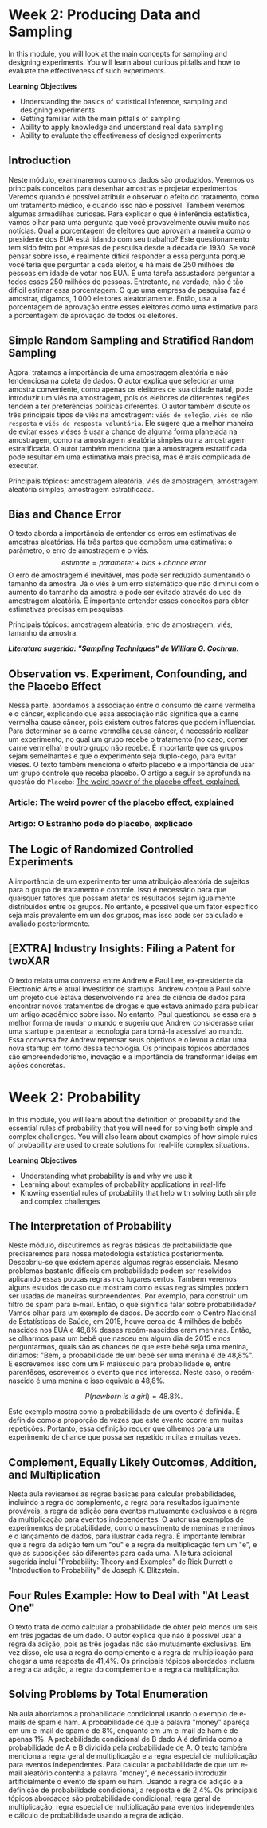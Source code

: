 # Week 2: Producing Data and Sampling

In this module, you will look at the main concepts for sampling and designing experiments. You will learn about curious pitfalls and how to evaluate the effectiveness of such experiments.

**Learning Objectives**

- Understanding the basics of statistical inference, sampling and designing experiments
- Getting familiar with the main pitfalls of sampling
- Ability to apply knowledge and understand real data sampling
- Ability to evaluate the effectiveness of designed experiments

## Introduction

Neste módulo, examinaremos como os dados são produzidos. Veremos os principais conceitos para desenhar amostras e projetar experimentos. Veremos quando é possível atribuir e observar o efeito do tratamento, como um tratamento médico, e quando isso não é possível. Também veremos algumas armadilhas curiosas. Para explicar o que é inferência estatística, vamos olhar para uma pergunta que você provavelmente ouviu muito nas notícias. Qual a porcentagem de eleitores que aprovam a maneira como o presidente dos EUA está lidando com seu trabalho? Este questionamento tem sido feito por empresas de pesquisa desde a década de 1930. Se você pensar sobre isso, é realmente difícil responder a essa pergunta porque você teria que perguntar a cada eleitor, e há mais de 250 milhões de pessoas em idade de votar nos EUA. É uma tarefa assustadora perguntar a todos esses 250 milhões de pessoas. Entretanto, na verdade, não é tão difícil estimar essa porcentagem. O que uma empresa de pesquisa faz é amostrar, digamos, 1 000 eleitores aleatoriamente. Então, usa a porcentagem de aprovação entre esses eleitores como uma estimativa para a porcentagem de aprovação de todos os eleitores.

## Simple Random Sampling and Stratified Random Sampling

Agora, tratamos a importância de uma amostragem aleatória e não tendenciosa na coleta de dados. O autor explica que selecionar uma amostra conveniente, como apenas os eleitores de sua cidade natal, pode introduzir um viés na amostragem, pois os eleitores de diferentes regiões tendem a ter preferências políticas diferentes. O autor também discute os três principais tipos de viés na amostragem: `viés de seleção`, `viés de não resposta` e `viés de resposta voluntária`. Ele sugere que a melhor maneira de evitar esses viéses é usar a chance de alguma forma planejada na amostragem, como na amostragem aleatória simples ou na amostragem estratificada. O autor também menciona que a amostragem estratificada pode resultar em uma estimativa mais precisa, mas é mais complicada de executar. 

Principais tópicos: amostragem aleatória, viés de amostragem, amostragem aleatória simples, amostragem estratificada.

## Bias and Chance Error

O texto aborda a importância de entender os erros em estimativas de amostras aleatórias. Há três partes que compõem uma estimativa: o parâmetro, o erro de amostragem e o viés. 
$$estimate = parameter+bias+chance\ error$$
O erro de amostragem é inevitável, mas pode ser reduzido aumentando o tamanho da amostra. Já o viés é um erro sistemático que não diminui com o aumento do tamanho da amostra e pode ser evitado através do uso de amostragem aleatória. É importante entender esses conceitos para obter estimativas precisas em pesquisas. 

Principais tópicos: amostragem aleatória, erro de amostragem, viés, tamanho da amostra.

**_Literatura sugerida: "Sampling Techniques" de William G. Cochran._**

## Observation vs. Experiment, Confounding, and the Placebo Effect

Nessa parte, abordamos a associação entre o consumo de carne vermelha e o câncer, explicando que essa associação não significa que a carne vermelha cause câncer, pois existem outros fatores que podem influenciar. Para determinar se a carne vermelha causa câncer, é necessário realizar um experimento, no qual um grupo recebe o tratamento (no caso, comer carne vermelha) e outro grupo não recebe. É importante que os grupos sejam semelhantes e que o experimento seja duplo-cego, para evitar vieses. O texto também menciona o efeito placebo e a importância de usar um grupo controle que receba placebo. 
O artigo a seguir se aprofunda na questão do `Placebo`: [The weird power of the placebo effect, explained.](https://www.vox.com/science-and-health/2017/7/7/15792188/placebo-effect-explained)

### Article: The weird power of the placebo effect, explained
### Artigo: O Estranho pode do placebo, explicado

## The Logic of Randomized Controlled Experiments

A importância de um experimento ter uma atribuição aleatória de sujeitos para o grupo de tratamento e controle. Isso é necessário para que quaisquer fatores que possam afetar os resultados sejam igualmente distribuídos entre os grupos. No entanto, é possível que um fator específico seja mais prevalente em um dos grupos, mas isso pode ser calculado e avaliado posteriormente.

## [EXTRA] Industry Insights: Filing a Patent for twoXAR

O texto relata uma conversa entre Andrew e Paul Lee, ex-presidente da Electronic Arts e atual investidor de startups. Andrew contou a Paul sobre um projeto que estava desenvolvendo na área de ciência de dados para encontrar novos tratamentos de drogas e que estava animado para publicar um artigo acadêmico sobre isso. No entanto, Paul questionou se essa era a melhor forma de mudar o mundo e sugeriu que Andrew considerasse criar uma startup e patentear a tecnologia para torná-la acessível ao mundo. Essa conversa fez Andrew repensar seus objetivos e o levou a criar uma nova startup em torno dessa tecnologia. Os principais tópicos abordados são empreendedorismo, inovação e a importância de transformar ideias em ações concretas.

# Week 2: Probability

In this module, you will learn about the definition of probability and the essential rules of probability that you will need for solving both simple and complex challenges. You will also learn about examples of how simple rules of probability are used to create solutions for real-life complex situations.

**Learning Objectives**

- Understanding what probability is and why we use it
- Learning about examples of probability applications in real-life
- Knowing essential rules of probability that help with solving both simple and complex challenges

## The Interpretation of Probability

Neste módulo, discutiremos as regras básicas de probabilidade que precisaremos para nossa metodologia estatística posteriormente. Descobriu-se que existem apenas algumas regras essenciais. Mesmo problemas bastante difíceis em probabilidade podem ser resolvidos aplicando essas poucas regras nos lugares certos. Também veremos alguns estudos de caso que mostram como essas regras simples podem ser usadas de maneiras surpreendentes. Por exemplo, para construir um filtro de spam para e-mail. Então, o que significa falar sobre probabilidade? Vamos olhar para um exemplo de dados. De acordo com o Centro Nacional de Estatísticas de Saúde, em 2015, houve cerca de 4 milhões de bebês nascidos nos EUA e 48,8% desses recém-nascidos eram meninas. Então, se olharmos para um bebê que nasceu em algum dia de 2015 e nos perguntarmos, quais são as chances de que este bebê seja uma menina, diríamos: "Bem, a probabilidade de um bebê ser uma menina é de 48,8%". E escrevemos isso com um P maiúsculo para probabilidade e, entre parentêses, escrevemos o evento que nos interessa. Neste caso, o recém-nascido é uma menina e isso equivale a 48,8%.

$$P(newborn\ is\ a\ girl)=48.8\%.$$

Este exemplo mostra como a probabilidade de um evento é definida. É definido como a proporção de vezes que este evento ocorre em muitas repetições. Portanto, essa definição requer que olhemos para um experimento de chance que possa ser repetido muitas e muitas vezes.

## Complement, Equally Likely Outcomes, Addition, and Multiplication

Nesta aula revisamos as regras básicas para calcular probabilidades, incluindo a regra do complemento, a regra para resultados igualmente prováveis, a regra da adição para eventos mutuamente exclusivos e a regra da multiplicação para eventos independentes. O autor usa exemplos de experimentos de probabilidade, como o nascimento de meninas e meninos e o lançamento de dados, para ilustrar cada regra. É importante lembrar que a regra da adição tem um "ou" e a regra da multiplicação tem um "e", e que as suposições são diferentes para cada uma. A leitura adicional sugerida inclui "Probability: Theory and Examples" de Rick Durrett e "Introduction to Probability" de Joseph K. Blitzstein.

## Four Rules Example: How to Deal with "At Least One"

O texto trata de como calcular a probabilidade de obter pelo menos um seis em três jogadas de um dado. O autor explica que não é possível usar a regra da adição, pois as três jogadas não são mutuamente exclusivas. Em vez disso, ele usa a regra do complemento e a regra da multiplicação para chegar a uma resposta de 41,4%. Os principais tópicos abordados incluem a regra da adição, a regra do complemento e a regra da multiplicação.

## Solving Problems by Total Enumeration

Na aula abordamos a probabilidade condicional usando o exemplo de e-mails de spam e ham. A probabilidade de que a palavra "money" apareça em um e-mail de spam é de 8%, enquanto em um e-mail de ham é de apenas 1%. A probabilidade condicional de B dado A é definida como a probabilidade de A e B dividida pela probabilidade de A. O texto também menciona a regra geral de multiplicação e a regra especial de multiplicação para eventos independentes. Para calcular a probabilidade de que um e-mail aleatório contenha a palavra "money", é necessário introduzir artificialmente o evento de spam ou ham. Usando a regra de adição e a definição de probabilidade condicional, a resposta é de 2,4%. Os principais tópicos abordados são probabilidade condicional, regra geral de multiplicação, regra especial de multiplicação para eventos independentes e cálculo de probabilidade usando a regra de adição.